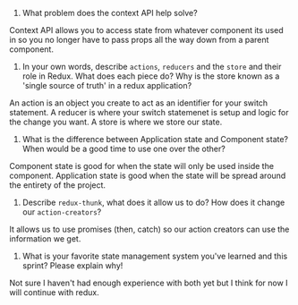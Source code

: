1. What problem does the context API help solve?

Context API allows you to access state from whatever component its used in so you no longer have to pass props all the way down from a parent component.

1. In your own words, describe `actions`, `reducers` and the `store` and their role in Redux. What does each piece do? Why is the store known as a 'single source of truth' in a redux application?

An action is an object you create to act as an identifier for your switch statement.
A reducer is where your switch statemenet is setup and logic for the change you want.
A store is where we store our state.

1. What is the difference between Application state and Component state? When would be a good time to use one over the other?

Component state is good for when the state will only be used inside the component.
Application state is good when the state will be spread around the entirety of the project.

1. Describe `redux-thunk`, what does it allow us to do? How does it change our `action-creators`?

It allows us to use promises (then, catch) so our action creators can use the information we get.

1. What is your favorite state management system you've learned and this sprint? Please explain why!

Not sure I haven't had enough experience with both yet but I think for now I will continue with redux.